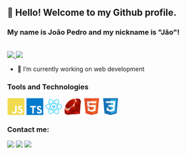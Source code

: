 ## 👋 Hello! Welcome to my Github profile.
### My name is João Pedro and my nickname is "Jão"!

<div>
  <br/>
  <a href="https://github.com/joao0pedro0alves">
  <img height="180em" src="https://github-readme-stats.vercel.app/api?username=joao0pedro0alves&show_icons=true&theme=cobalt&include_all_commits=true&count_private=true"/>  
  <img height="180em" src="https://github-readme-stats.vercel.app/api/top-langs/?username=joao0pedro0alves&layout=compact&langs_count=16&theme=cobalt"/> 
  </a>
  <br/>
</div>

- 🔭 I’m currently working on web development

### Tools and Technologies

<div style="display: inline_block">
  <img align="center" alt="Javascript" height="40" width="40" src="https://raw.githubusercontent.com/devicons/devicon/master/icons/javascript/javascript-plain.svg"> 
  <img align="center" alt="Typescript" height="40" width="40" src="https://raw.githubusercontent.com/devicons/devicon/master/icons/typescript/typescript-plain.svg"> 
  <img align="center" alt="React" height="40" width="40" src="https://raw.githubusercontent.com/devicons/devicon/master/icons/react/react-original.svg">
  <img align="center" alt="Ruby" height="40" width="40" src="https://raw.githubusercontent.com/devicons/devicon/master/icons/ruby/ruby-original.svg">
  <img align="center" alt="HTML" height="40" width="40" src="https://raw.githubusercontent.com/devicons/devicon/master/icons/html5/html5-original.svg">
  <img align="center" alt="CSS" height="40" width="40" src="https://raw.githubusercontent.com/devicons/devicon/master/icons/css3/css3-original.svg"></div> 

### Contact me:

<div>
<!-- <a href="https://www.youtube.com/seu-canal-youtube-aqui" target="_blank"><img src="https://img.shields.io/badge/YouTube-FF0000?style=for-the-badge&logo=youtube&logoColor=white" target="_blank"></a> -->
<a href="https://instagram.com/joaao_alvees" target="_blank"><img src="https://img.shields.io/badge/-Instagram-%23E4405F?style=for-the-badge&logo=instagram&logoColor=white" target="_blank"></a>
<!-- <a href="https://www.twitch.tv/seu-usuário-aqui" target="_blank"><img src="https://img.shields.io/badge/Twitch-9146FF?style=for-the-badge&logo=twitch&logoColor=white" target="_blank"></a> -->
<a href = "mailto:contato@joao.alves1032003@gmail.com"><img src="https://img.shields.io/badge/Gmail-D14836?style=for-the-badge&logo=gmail&logoColor=white" target="_blank"></a>
<a href="https://www.linkedin.com/in/jo%C3%A3o-pedro-alves-pereira-bb0052216/" target="_blank"><img src="https://img.shields.io/badge/-LinkedIn-%230077B5?style=for-the-badge&logo=linkedin&logoColor=white" target="_blank"></a>   
</div>

<!--
**joao0pedro0alves/joao0pedro0alves** is a ✨ _special_ ✨ repository because its `README.md` (this file) appears on your GitHub profile.

Here are some ideas to get you started:

- 🌱 I’m currently learning ...
- 👯 I’m looking to collaborate on ...
- 🤔 I’m looking for help with ...
- 💬 Ask me about ...
- 📫 How to reach me: ...
- 😄 Pronouns: ...
- ⚡ Fun fact: ...
-->
